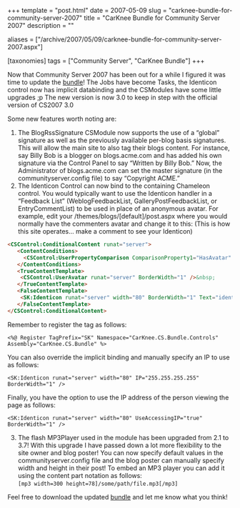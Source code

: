 +++
template = "post.html"
date = 2007-05-09
slug = "carknee-bundle-for-community-server-2007"
title = "CarKnee Bundle for Community Server 2007"
description = ""

aliases = ["/archive/2007/05/09/carknee-bundle-for-community-server-2007.aspx"]

[taxonomies]
tags = ["Community Server", "CarKnee Bundle"]
+++

Now that Community Server 2007 has been out for a while I figured it was time to update the [bundle](/tags/carknee-bundle/)! The Jobs have become Tasks, the Identicon control now has implicit databinding and the CSModules have some little upgrades ;p The new version is now 3.0 to keep in step with the official version of CS2007 3.0

<!-- more -->

Some new features worth noting are:

1. The BlogRssSignature CSModule now supports the use of a “global” signature as well as the previously available per-blog basis signatures. This will allow the main site to also tag their blogs content. For instance, say Billy Bob is a blogger on blogs.acme.com and has added his own signature via the Control Panel to say “Written by Billy Bob.” Now, the Administrator of blogs.acme.com can set the master signature (in the communityserver.config file) to say “Copyright ACME.”
2. The Identicon Control can now bind to the containing Chameleon control. You would typically want to use the Identicon handler in a “Feedback List” (WeblogFeedbackList, GalleryPostFeedbackList, or EntryCommentList) to be used in place of an anonymous avatar. For example, edit your /themes/blogs/[default]/post.aspx where you would normally have the commenters avatar and change it to this: (This is how this site operates... make a comment to see your Identicon)

```html
<CSControl:ConditionalContent runat="server">  
   <ContentConditions>  
     <CSControl:UserPropertyComparison ComparisonProperty1="HasAvatar" Operator="IsSetOrTrue" runat="server" />  
   </ContentConditions>  
   <TrueContentTemplate>  
    <CSControl:UserAvatar runat="server" BorderWidth="1" />&nbsp;   
   </TrueContentTemplate>  
   <FalseContentTemplate>  
    <SK:Identicon runat="server" width="80" BorderWidth="1" Text="identicon"  />   
   </FalseContentTemplate>  
</CSControl:ConditionalContent>
```

Remember to register the tag as follows:

`<%@ Register TagPrefix="SK" Namespace="CarKnee.CS.Bundle.Controls" Assembly="CarKnee.CS.Bundle" %>`

You can also override the implicit binding and manually specify an IP to use as follows:

`<SK:Identicon runat="server" width="80" IP="255.255.255.255" BorderWidth="1" />`

Finally, you have the option to use the IP address of the person viewing the page as follows:

`<SK:Identicon runat="server" width="80" UseAccessingIP="true" BorderWidth="1" />`

3. The flash MP3Player used in the module has been upgraded from 2.1 to 3.7! With this upgrade I have passed down a lot more flexibility to the site owner and blog poster! You can now specify default values in the communityserver.config file and the blog poster can manually specify width and height in their post! To embed an MP3 player you can add it using the content part notation as follows:  
`[mp3 width=300 height=78]/some/path/file.mp3[/mp3]`

Feel free to download the updated [bundle](/tags/carknee-bundle/) and let me know what you think!